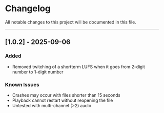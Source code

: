 # Changelog

All notable changes to this project will be documented in this file.

---
## [1.0.2] - 2025-09-06

### Added
- Removed twitching of a shortterm LUFS when it goes from 2-digit number to 1-digit number

### Known Issues
- Crashes may occur with files shorter than 15 seconds
- Playback cannot restart without reopening the file
- Untested with multi-channel (>2) audio
